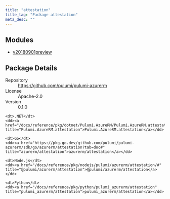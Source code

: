 ```yaml
---
title: "attestation"
title_tag: "Package attestation"
meta_desc: ""
---
```


<!-- WARNING: this file was generated by Pulumi Docs Generator. -->
<!-- Do not edit by hand unless you're certain you know what you are doing! -->



<h2 id="modules">Modules</h2>
<ul class="api">
    <li><a href="v20180901preview/" title="v20180901preview"><span class="symbol module"></span>v20180901preview</a></li>
</ul>

<h2 id="package-details">Package Details</h2>
<dl class="package-details">
	<dt>Repository</dt>
	<dd><a href="https://github.com/pulumi/pulumi-azurerm">https://github.com/pulumi/pulumi-azurerm</a></dd>
	<dt>License</dt>
	<dd>Apache-2.0</dd>
	<dt>Version</dt>
	<dd>0.1.0</dd>
</dl>



<dl class="tabular">

    <dt>.NET</dt>
    <dd><a href="/docs/reference/pkg/dotnet/Pulumi.AzureRM/Pulumi.AzureRM.attestation.html" title="Pulumi.AzureRM.attestation">Pulumi.AzureRM.attestation</a></dd>

    <dt>Go</dt>
    <dd><a href="https://pkg.go.dev/github.com/pulumi/pulumi-azurerm/sdk/go/azurerm/attestation?tab=doc#" title="azurerm/attestation">azurerm/attestation</a></dd>

    <dt>Node.js</dt>
    <dd><a href="/docs/reference/pkg/nodejs/pulumi/azurerm/attestation/#" title="@pulumi/azurerm/attestation">@pulumi/azurerm/attestation</a></dd>

    <dt>Python</dt>
    <dd><a href="/docs/reference/pkg/python/pulumi_azurerm/attestation" title="pulumi_azurerm/attestation">pulumi_azurerm/attestation</a></dd>

</dl>

